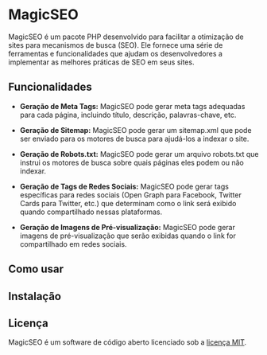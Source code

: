 # MagicSEO
MagicSEO é um pacote PHP desenvolvido para facilitar a otimização de sites para mecanismos de busca (SEO). Ele fornece uma série de ferramentas e funcionalidades que ajudam os desenvolvedores a implementar as melhores práticas de SEO em seus sites.

## Funcionalidades
- **Geração de Meta Tags:** MagicSEO pode gerar meta tags adequadas para cada página, incluindo título, descrição, palavras-chave, etc.

- **Geração de Sitemap:** MagicSEO pode gerar um sitemap.xml que pode ser enviado para os motores de busca para ajudá-los a indexar o site.

- **Geração de Robots.txt:** MagicSEO pode gerar um arquivo robots.txt que instrui os motores de busca sobre quais páginas eles podem ou não indexar.

- **Geração de Tags de Redes Sociais:** MagicSEO pode gerar tags específicas para redes sociais (Open Graph para Facebook, Twitter Cards para Twitter, etc.) que determinam como o link será exibido quando compartilhado nessas plataformas.

- **Geração de Imagens de Pré-visualização:** MagicSEO pode gerar imagens de pré-visualização que serão exibidas quando o link for compartilhado em redes sociais.

## Como usar

## Instalação

## Licença
MagicSEO é um software de código aberto licenciado sob a [licença MIT](https://opensource.org/licenses/MIT).